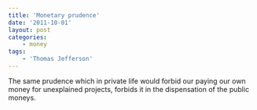 ```yaml
---
title: 'Monetary prudence'
date: '2011-10-01'
layout: post
categories:
    - money
tags:
    - 'Thomas Jefferson'
---
```


The same prudence which in private life would forbid our paying our own money for unexplained projects, forbids it in the dispensation of the public moneys.